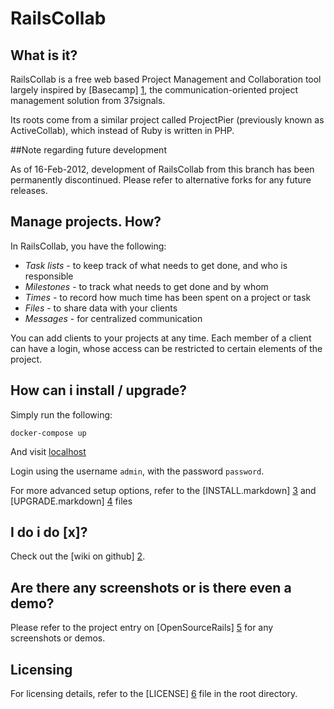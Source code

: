 # RailsCollab
## What is it?

RailsCollab is a free web based Project Management and Collaboration tool largely inspired by [Basecamp] [1], 
the communication-oriented project management solution from 37signals. 

Its roots come from a similar project called ProjectPier (previously known as ActiveCollab), 
which instead of Ruby is written in PHP.

##Note regarding future development

As of 16-Feb-2012, development of RailsCollab from this branch has been permanently discontinued. Please refer to alternative forks for any future releases.

## Manage projects. How?

In RailsCollab, you have the following:

* *Task lists* - to keep track of what needs to get done, and who is responsible
* *Milestones* - to track what needs to get done and by whom
* *Times* - to record how much time has been spent on a project or task
* *Files* - to share data with your clients
* *Messages* - for centralized communication

You can add clients to your projects at any time. Each member of a client can have a login, 
whose access can be restricted to certain elements of the project.

## How can i install / upgrade?

Simply run the following:

    docker-compose up

And visit [localhost][]

Login using the username `admin`, with the password `password`.

For more advanced setup options, refer to the [INSTALL.markdown] [3] and [UPGRADE.markdown] [4] files

## I do i do [x]?

Check out the [wiki on github] [2].

## Are there any screenshots or is there even a demo?

Please refer to the project entry on [OpenSourceRails] [5] for any screenshots or demos.

## Licensing

For licensing details, refer to the [LICENSE] [6] file in the root directory.

[1]: http://www.basecamphq.com
[2]: http://wiki.github.com/jamesu/railscollab
[3]: INSTALL.markdown
[4]: UPGRADE.markdown
[5]: http://www.opensourcerails.com/projects/111-RailsCollab
[6]: LICENSE

[localhost]: http://localhost:3000
